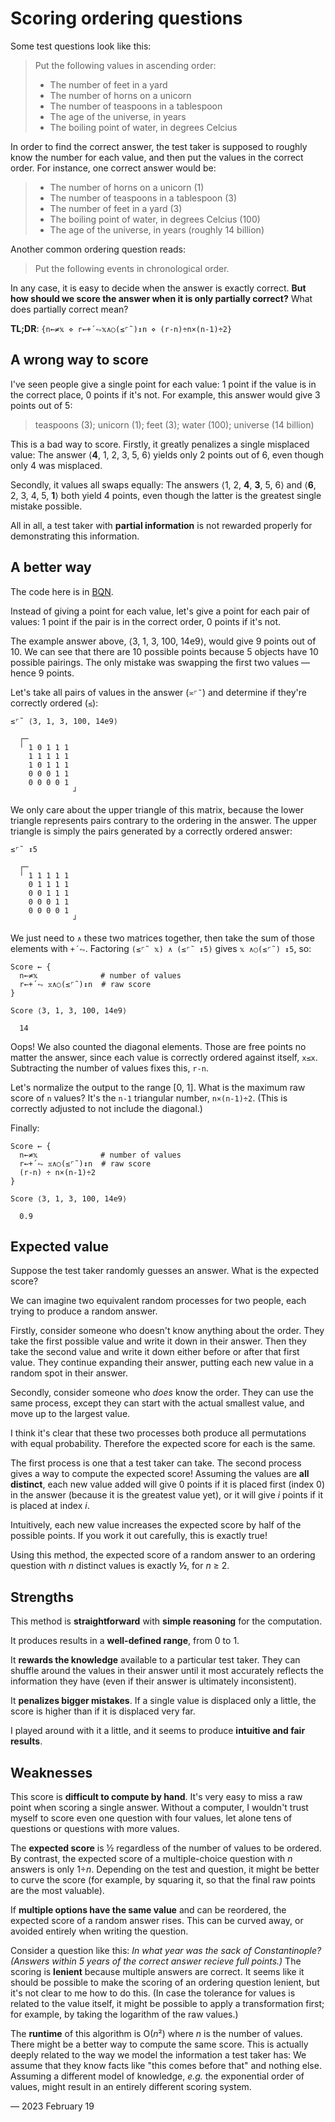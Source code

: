 # Scoring ordering questions

Some test questions look like this:

> Put the following values in ascending order:
> - The number of feet in a yard
> - The number of horns on a unicorn
> - The number of teaspoons in a tablespoon
> - The age of the universe, in years
> - The boiling point of water, in degrees Celcius

In order to find the correct answer, the test taker is supposed to roughly know
the number for each value, and then put the values in the correct order.  For
instance, one correct answer would be:

> - The number of horns on a unicorn (1)
> - The number of teaspoons in a tablespoon (3)
> - The number of feet in a yard (3)
> - The boiling point of water, in degrees Celcius (100)
> - The age of the universe, in years (roughly 14 billion)

Another common ordering question reads:

> Put the following events in chronological order.

In any case, it is easy to decide when the answer is exactly correct.  **But
how should we score the answer when it is only partially correct?**  What does
partially correct mean?


**TL;DR**: `{n←≠𝕩 ⋄ r←+´⥊𝕩∧○(≤⌜˜)↕n ⋄ (r-n)÷n×(n-1)÷2}`



## A wrong way to score

I've seen people give a single point for each value: 1 point if the value is in
the correct place, 0 points if it's not.  For example, this answer would give
3 points out of 5:

> teaspoons (3); unicorn (1); feet (3); water (100); universe (14 billion)

This is a bad way to score.  Firstly, it greatly penalizes a single misplaced
value: The answer ⟨**4**, 1, 2, 3, 5, 6⟩ yields only 2 points out of 6, even
though only 4 was misplaced.

Secondly, it values all swaps equally: The answers ⟨1, 2, **4**, **3**, 5, 6⟩
and ⟨**6**, 2, 3, 4, 5, **1**⟩ both yield 4 points, even though the latter is
the greatest single mistake possible.

All in all, a test taker with **partial information** is not rewarded properly
for demonstrating this information.



## A better way

The code here is in [BQN](https://mlochbaum.github.io/BQN/).

Instead of giving a point for each value, let's give a point for each pair of
values: 1 point if the pair is in the correct order, 0 points if it's not.

The example answer above, ⟨3, 1, 3, 100, 14e9⟩, would give 9 points out of 10.
We can see that there are 10 possible points because 5 objects have 10 possible
pairings.  The only mistake was swapping the first two values — hence 9 points.

Let's take all pairs of values in the answer (`≍⌜˜`) and determine if they're
correctly ordered (`≤`):

```bqn
≤⌜˜ ⟨3, 1, 3, 100, 14e9⟩

  ┌─           
  ╵ 1 0 1 1 1  
    1 1 1 1 1  
    1 0 1 1 1  
    0 0 0 1 1  
    0 0 0 0 1  
              ┘
```

We only care about the upper triangle of this matrix, because the lower
triangle represents pairs contrary to the ordering in the answer.  The upper
triangle is simply the pairs generated by a correctly ordered answer:

```bqn
≤⌜˜ ↕5

  ┌─           
  ╵ 1 1 1 1 1  
    0 1 1 1 1  
    0 0 1 1 1  
    0 0 0 1 1  
    0 0 0 0 1  
              ┘
```

We just need to `∧` these two matrices together, then take the sum of those
elements with `+´⥊`. Factoring `(≤⌜˜ 𝕩) ∧ (≤⌜˜ ↕5)` gives `𝕩 ∧○(≤⌜˜) ↕5`, so:

```bqn
Score ← {
  n←≠𝕩              # number of values
  r←+´⥊ 𝕩∧○(≤⌜˜)↕n  # raw score
}

Score ⟨3, 1, 3, 100, 14e9⟩

  14
```

Oops!  We also counted the diagonal elements.  Those are free points no matter
the answer, since each value is correctly ordered against itself, `x≤x`.
Subtracting the number of values fixes this, `r-n`.

Let's normalize the output to the range \[0, 1\].  What is the maximum raw score
of `n` values?  It's the `n-1` triangular number, `n×(n-1)÷2`.  (This is
correctly adjusted to not include the diagonal.)

Finally:

```bqn
Score ← {
  n←≠𝕩              # number of values
  r←+´⥊ 𝕩∧○(≤⌜˜)↕n  # raw score
  (r-n) ÷ n×(n-1)÷2
}

Score ⟨3, 1, 3, 100, 14e9⟩

  0.9
```



## Expected value

Suppose the test taker randomly guesses an answer.  What is the expected score?

We can imagine two equivalent random processes for two people, each trying to
produce a random answer.

Firstly, consider someone who doesn't know anything about the order.  They take
the first possible value and write it down in their answer.  Then they take the
second value and write it down either before or after that first value.  They
continue expanding their answer, putting each new value in a random spot in
their answer.

Secondly, consider someone who *does* know the order.  They can use the same
process, except they can start with the actual smallest value, and move up to
the largest value.

I think it's clear that these two processes both produce all permutations with
equal probability.  Therefore the expected score for each is the same.

The first process is one that a test taker can take.  The second process gives
a way to compute the expected score!  Assuming the values are **all distinct**,
each new value added will give 0 points if it is placed first (index 0) in the
answer (because it is the greatest value yet), or it will give *i* points if it
is placed at index *i*.

Intuitively, each new value increases the expected score by half of the
possible points.  If you work it out carefully, this is exactly true!

Using this method, the expected score of a random answer to an ordering
question with *n* distinct values is exactly **½**, for *n* ≥ 2.



## Strengths

This method is **straightforward** with **simple reasoning** for the
computation.

It produces results in a **well-defined range**, from 0 to 1.

It **rewards the knowledge** available to a particular test taker.  They can
shuffle around the values in their answer until it most accurately reflects
the information they have (even if their answer is ultimately inconsistent).

It **penalizes bigger mistakes**.  If a single value is displaced only a
little, the score is higher than if it is displaced very far.

I played around with it a little, and it seems to produce **intuitive and fair
results**.



## Weaknesses

This score is **difficult to compute by hand**.  It's very easy to miss a raw
point when scoring a single answer.  Without a computer, I wouldn't trust
myself to score even one question with four values, let alone tens of questions
or questions with more values.

The **expected score** is ½ regardless of the number of values to be ordered.
By contrast, the expected score of a multiple-choice question with *n* answers
is only 1÷*n*.  Depending on the test and question, it might be better to curve
the score (for example, by squaring it, so that the final raw points are the
most valuable).

If **multiple options have the same value** and can be reordered, the expected
score of a random answer rises.  This can be curved away, or avoided entirely
when writing the question.

Consider a question like this: *In what year was the sack of Constantinople?
(Answers within 5 years of the correct answer recieve full points.)*  The
scoring is **lenient** because multiple answers are correct.  It seems like it
should be possible to make the scoring of an ordering question lenient, but
it's not clear to me how to do this.  (In case the tolerance for values is
related to the value itself, it might be possible to apply a transformation
first; for example, by taking the logarithm of the raw values.)

The **runtime** of this algorithm is O(*n*²) where *n* is the number of values.
There might be a better way to compute the same score.  This is actually deeply
related to the way we model the information a test taker has:  We assume that
they know facts like "this comes before that" and nothing else. Assuming a
different model of knowledge, *e.g.* the exponential order of values, might
result in an entirely different scoring system.

— 2023 February 19
